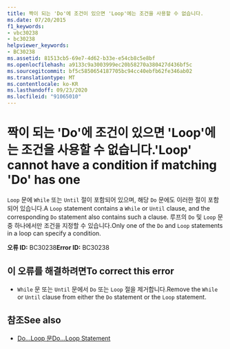```yaml
---
title: 짝이 되는 'Do'에 조건이 있으면 'Loop'에는 조건을 사용할 수 없습니다.
ms.date: 07/20/2015
f1_keywords:
- vbc30238
- bc30238
helpviewer_keywords:
- BC30238
ms.assetid: 81513cb5-69e7-4d62-b33e-e54cb8c5e8bf
ms.openlocfilehash: a9133c9a3003999ec20b58270a380427d436bf5c
ms.sourcegitcommit: bf5c5850654187705bc94cc40ebfb62fe346ab02
ms.translationtype: MT
ms.contentlocale: ko-KR
ms.lasthandoff: 09/23/2020
ms.locfileid: "91065010"
---
```

# <a name="loop-cannot-have-a-condition-if-matching-do-has-one"></a><span data-ttu-id="d60a7-102">짝이 되는 'Do'에 조건이 있으면 'Loop'에는 조건을 사용할 수 없습니다.</span><span class="sxs-lookup"><span data-stu-id="d60a7-102">'Loop' cannot have a condition if matching 'Do' has one</span></span>

<span data-ttu-id="d60a7-103">`Loop` 문에 `While` 또는 `Until` 절이 포함되어 있으며, 해당 `Do` 문에도 이러한 절이 포함되어 있습니다.</span><span class="sxs-lookup"><span data-stu-id="d60a7-103">A `Loop` statement contains a `While` or `Until` clause, and the corresponding `Do` statement also contains such a clause.</span></span> <span data-ttu-id="d60a7-104">루프의 `Do` 및 `Loop` 문 중 하나에서만 조건을 지정할 수 있습니다.</span><span class="sxs-lookup"><span data-stu-id="d60a7-104">Only one of the `Do` and `Loop` statements in a loop can specify a condition.</span></span>  
  
 <span data-ttu-id="d60a7-105">**오류 ID:** BC30238</span><span class="sxs-lookup"><span data-stu-id="d60a7-105">**Error ID:** BC30238</span></span>  
  
## <a name="to-correct-this-error"></a><span data-ttu-id="d60a7-106">이 오류를 해결하려면</span><span class="sxs-lookup"><span data-stu-id="d60a7-106">To correct this error</span></span>  
  
- <span data-ttu-id="d60a7-107">`While` 문 또는 `Until` 문에서 `Do` 또는 `Loop` 절을 제거합니다.</span><span class="sxs-lookup"><span data-stu-id="d60a7-107">Remove the `While` or `Until` clause from either the `Do` statement or the `Loop` statement.</span></span>  
  
## <a name="see-also"></a><span data-ttu-id="d60a7-108">참조</span><span class="sxs-lookup"><span data-stu-id="d60a7-108">See also</span></span>

- [<span data-ttu-id="d60a7-109">Do...Loop 문</span><span class="sxs-lookup"><span data-stu-id="d60a7-109">Do...Loop Statement</span></span>](../language-reference/statements/do-loop-statement.md)
